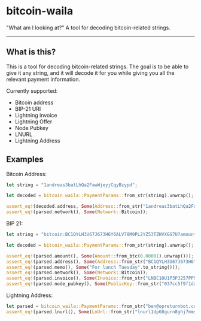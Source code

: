 # bitcoin-waila

"What am I looking at?" A tool for decoding bitcoin-related strings.

---

## What is this?

This is a tool for decoding bitcoin-related strings.
The goal is to be able to give it any string, and it will decode it for you while giving you all the relevant payment
information.

Currently supported:

- Bitcoin address
- BIP-21 URI
- Lightning invoice
- Lightning Offer
- Node Pubkey
- LNURL
- Lightning Address

## Examples

Bitcoin Address:

```rust
let string = "1andreas3batLhQa2FawWjeyjCqyBzypd";

let decoded = bitcoin_waila::PaymentParams::from_str(string).unwrap();

assert_eq!(decoded.address, Some(Address::from_str("1andreas3batLhQa2FawWjeyjCqyBzypd").unwrap()));
assert_eq!(parsed.network(), Some(Network::Bitcoin));
```

BIP 21:

```rust
let string = "bitcoin:BC1QYLH3U67J673H6Y6ALV70M0PL2YZ53TZHVXGG7U?amount=0.00001&label=sbddesign%3A%20For%20lunch%20Tuesday&message=For%20lunch%20Tuesday&lightning=LNBC10U1P3PJ257PP5YZTKWJCZ5FTL5LAXKAV23ZMZEKAW37ZK6KMV80PK4XAEV5QHTZ7QDPDWD3XGER9WD5KWM36YPRX7U3QD36KUCMGYP282ETNV3SHJCQZPGXQYZ5VQSP5USYC4LK9CHSFP53KVCNVQ456GANH60D89REYKDNGSMTJ6YW3NHVQ9QYYSSQJCEWM5CJWZ4A6RFJX77C490YCED6PEMK0UPKXHY89CMM7SCT66K8GNEANWYKZGDRWRFJE69H9U5U0W57RRCSYSAS7GADWMZXC8C6T0SPJAZUP6";

let decoded = bitcoin_waila::PaymentParams::from_str(string).unwrap();

assert_eq!(parsed.amount(), Some(Amount::from_btc(0.00001).unwrap()));
assert_eq!(parsed.address(), Some(Address::from_str("BC1QYLH3U67J673H6Y6ALV70M0PL2YZ53TZHVXGG7U").unwrap()));
assert_eq!(parsed.memo(), Some("For lunch Tuesday".to_string()));
assert_eq!(parsed.network(), Some(Network::Bitcoin));
assert_eq!(parsed.invoice(), Some(Invoice::from_str("LNBC10U1P3PJ257PP5YZTKWJCZ5FTL5LAXKAV23ZMZEKAW37ZK6KMV80PK4XAEV5QHTZ7QDPDWD3XGER9WD5KWM36YPRX7U3QD36KUCMGYP282ETNV3SHJCQZPGXQYZ5VQSP5USYC4LK9CHSFP53KVCNVQ456GANH60D89REYKDNGSMTJ6YW3NHVQ9QYYSSQJCEWM5CJWZ4A6RFJX77C490YCED6PEMK0UPKXHY89CMM7SCT66K8GNEANWYKZGDRWRFJE69H9U5U0W57RRCSYSAS7GADWMZXC8C6T0SPJAZUP6").unwrap()));
assert_eq!(parsed.node_pubkey(), Some(PublicKey::from_str("037cc5f9f1da20ac0d60e83989729a204a33cc2d8e80438969fadf35c1c5f1233b").unwrap()));
```

Lightning Address:

```rust
let parsed = bitcoin_waila::PaymentParams::from_str("ben@opreturnbot.com").unwrap();
assert_eq!(parsed.lnurl(), Some(LnUrl::from_str("lnurl1dp68gurn8ghj7mmswfjhgatjde3x7apwvdhk6tewwajkcmpdddhx7amw9akxuatjd3cz7cn9dc94s6d4").unwrap()));
```
